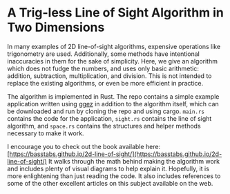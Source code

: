 # A Trig-less Line of Sight Algorithm in Two Dimensions

In many examples of 2D line-of-sight algorithms, expensive operations like trigonometry are used. Additionally, some methods have intentional inaccuracies in them for the sake of simplicity. Here, we give an algorithm which does not fudge the numbers, and uses only basic arithmetic: addition, subtraction, multiplication, and division. This is not intended to replace the existing algorithms, or even be more efficient in practice.

The algorithm is implemented in Rust. The repo contains a simple example application written using [ggez](https://crates.io/crates/ggez) in addition to the algorithm itself, which can be downloaded and run by cloning the repo and using cargo. `main.rs` contains the code for the application, `sight.rs` contains the line of sight algorithm, and `space.rs` contains the structures and helper methods necessary to make it work.

I encourage you to check out the book available here: [https://basstabs.github.io/2d-line-of-sight/](https://basstabs.github.io/2d-line-of-sight/)
It walks through the math behind making the algorithm work and includes plenty of visual diagrams to help explain it. Hopefully, it is more enlightening than just reading the code. It also includes references to some of the other excellent articles on this subject available on the web.
